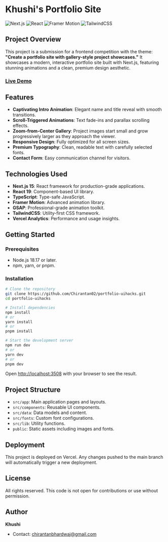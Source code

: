 # Khushi's Portfolio Site

![Next.js](https://img.shields.io/badge/Next.js-15.3.0-black)
![React](https://img.shields.io/badge/React-19.0.0-blue)
![Framer Motion](https://img.shields.io/badge/Framer_Motion-12.7.1-purple)
![TailwindCSS](https://img.shields.io/badge/TailwindCSS-3.3.5-teal)

## Project Overview

This project is a submission for a frontend competition with the theme: **"Create a portfolio site with gallery-style project showcases."** It showcases a modern, interactive portfolio site built with Next.js, featuring stunning animations and a clean, premium design aesthetic.

### [Live Demo](https://portfolio-uihacks.vercel.app/)

## Features

- **Captivating Intro Animation**: Elegant name and title reveal with smooth transitions.
- **Scroll-Triggered Animations**: Text fade-ins and parallax scrolling effects.
- **Zoom-from-Center Gallery**: Project images start small and grow progressively larger as they approach the viewer.
- **Responsive Design**: Fully optimized for all screen sizes.
- **Premium Typography**: Clean, readable text with carefully selected fonts.
- **Contact Form**: Easy communication channel for visitors.

## Technologies Used

- **Next.js 15**: React framework for production-grade applications.
- **React 19**: Component-based UI library.
- **TypeScript**: Type-safe JavaScript.
- **Framer Motion**: Advanced animation library.
- **GSAP**: Professional-grade animation toolkit.
- **TailwindCSS**: Utility-first CSS framework.
- **Vercel Analytics**: Performance and usage insights.

## Getting Started

### Prerequisites

- Node.js 18.17 or later.
- npm, yarn, or pnpm.

### Installation

```bash
# Clone the repository
git clone https://github.com/Chirantan02/portfolio-uihacks.git
cd portfolio-uihacks

# Install dependencies
npm install
# or
yarn install
# or
pnpm install

# Start the development server
npm run dev
# or
yarn dev
# or
pnpm dev
```

Open [http://localhost:3508](http://localhost:3508) with your browser to see the result.

## Project Structure

- `src/app`: Main application pages and layouts.
- `src/components`: Reusable UI components.
- `src/data`: Data models and content.
- `src/fonts`: Custom font configurations.
- `src/lib`: Utility functions.
- `public`: Static assets including images and fonts.

## Deployment

This project is deployed on Vercel. Any changes pushed to the main branch will automatically trigger a new deployment.

## License

All rights reserved. This code is not open for contributions or use without permission.

## Author

**Khushi**

- Contact: chirantanbhardwaj@gmail.com
